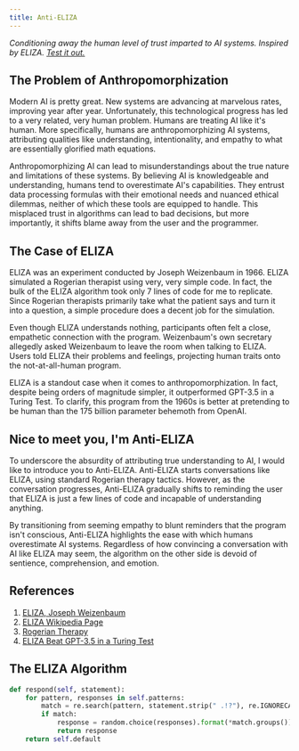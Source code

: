 ```yaml
---
title: Anti-ELIZA
---
```


*Conditioning away the human level of trust imparted to AI systems. Inspired by ELIZA. [Test it out.](/anti-eliza/)*

## The Problem of Anthropomorphization

Modern AI is pretty great. New systems are advancing at marvelous rates, improving year after year. Unfortunately, this technological progress has led to a very related, very human problem. Humans are treating AI like it's human. More specifically, humans are anthropomorphizing AI systems, attributing qualities like understanding, intentionality, and empathy to what are essentially glorified math equations.

Anthropomorphizing AI can lead to misunderstandings about the true nature and limitations of these systems. By believing AI is knowledgeable and understanding, humans tend to overestimate AI's capabilities. They entrust data processing formulas with their emotional needs and nuanced ethical dilemmas, neither of which these tools are equipped to handle. This misplaced trust in algorithms can lead to bad decisions, but more importantly, it shifts blame away from the user and the programmer.

## The Case of ELIZA

ELIZA was an experiment conducted by Joseph Weizenbaum in 1966. ELIZA simulated a Rogerian therapist using very, very simple code. In fact, the bulk of the ELIZA algorithm took only 7 lines of code for me to replicate. Since Rogerian therapists primarily take what the patient says and turn it into a question, a simple procedure does a decent job for the simulation. 

Even though ELIZA understands nothing, participants often felt a close, empathetic connection with the program. Weizenbaum's own secretary allegedly asked Weizenbaum to leave the room when talking to ELIZA. Users told ELIZA their problems and feelings, projecting human traits onto the not-at-all-human program.

ELIZA is a standout case when it comes to anthropomorphization. In fact, despite being orders of magnitude simpler, it outperformed GPT-3.5 in a Turing Test. To clarify, this program from the 1960s is better at pretending to be human than the 175 billion parameter behemoth from OpenAI.

## Nice to meet you, I'm Anti-ELIZA

To underscore the absurdity of attributing true understanding to AI, I would like to introduce you to Anti-ELIZA. Anti-ELIZA starts conversations like ELIZA, using standard Rogerian therapy tactics. However, as the conversation progresses, Anti-ELIZA gradually shifts to reminding the user that ELIZA is just a few lines of code and incapable of understanding anything. 

By transitioning from seeming empathy to blunt reminders that the program isn't conscious, Anti-ELIZA highlights the ease with which humans overestimate AI systems. Regardless of how convincing a conversation with AI like ELIZA may seem, the algorithm on the other side is devoid of sentience, comprehension, and emotion.

## References

1. [ELIZA, Joseph Weizenbaum](https://web.stanford.edu/class/cs124/p36-weizenabaum.pdf)
2. [ELIZA Wikipedia Page](https://en.wikipedia.org/wiki/ELIZA)
3. [Rogerian Therapy](https://www.ncbi.nlm.nih.gov/books/NBK589708/)
4. [ELIZA Beat GPT-3.5 in a Turing Test](https://arxiv.org/abs/2310.20216)

## The ELIZA Algorithm

```Python
def respond(self, statement):
    for pattern, responses in self.patterns:
        match = re.search(pattern, statement.strip(" .!?"), re.IGNORECASE)
        if match:
            response = random.choice(responses).format(*match.groups())
            return response
    return self.default
```